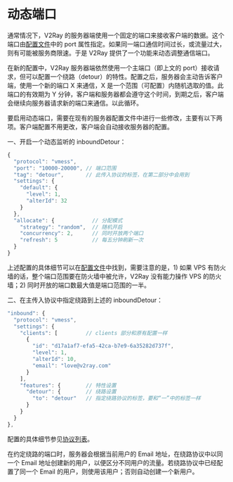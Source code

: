 # 动态端口

通常情况下，V2Ray 的服务器端使用一个固定的端口来接收客户端的数据。这个端口由[配置文件](../chapter_02/01_overview.md)中的 port 属性指定。如果同一端口通信时间过长，或流量过大，则有可能被服务商限速。于是 V2Ray 提供了一个功能来动态调整通信端口。

在新的配置中，V2Ray 服务器端依然使用一个主端口（即上文的 port）接收请求，但可以配置一个绕路（detour）的特性。配置之后，服务器会主动告诉客户端，使用一个新的端口 X 来通信，X 是一个范围（可配置）内随机选取的值。此端口的有效期为 Y 分钟，客户端和服务器都会遵守这个时间，到期之后，客户端会继续向服务器请求新的端口来通信。以此循环。

要启用动态端口，需要在现有的服务器配置文件中进行一些修改，主要有以下两项。客户端配置不用更改，客户端会自动接收服务器的配置。

一、开启一个动态监听的 inboundDetour：

```javascript
{
  "protocol": "vmess",
  "port": "10000-20000", // 端口范围
  "tag": "detour",       // 此传入协议的标签，在第二部分中会用到
  "settings": {
    "default": {
      "level": 1,
      "alterId": 32
    }
  },
  "allocate": {            // 分配模式
    "strategy": "random",  // 随机开启
    "concurrency": 2,      // 同时开放两个端口
    "refresh": 5           // 每五分钟刷新一次
  }
}
```

上述配置的具体细节可以在[配置文件](../chapter_02/01_overview.md)中找到，需要注意的是，1) 如果 VPS 有防火墙的话，整个端口范围要在防火墙中被允许，V2Ray 没有能力操作 VPS 的防火墙；2) 同时开放的端口数最大值是端口范围的一半。

二、在主传入协议中指定绕路到上述的 inboundDetour：

```javascript
"inbound": {
  "protocol": "vmess",
  "settings": {
    "clients": [         // clients 部分和原有配置一样
      {
        "id": "d17a1af7-efa5-42ca-b7e9-6a35282d737f",
        "level": 1,
        "alterId": 10,
        "email": "love@v2ray.com"
      }
    ],
    "features": {        // 特性设置
      "detour": {        // 绕路设置
        "to": "detour"   // 指定绕路协议的标签，要和“一”中的标签一样
      }
    }
  }
},
```

配置的具体细节参见[协议列表](../chapter_02/02_protocols.md)。

在约定绕路的端口时，服务器会根据当前用户的 Email 地址，在绕路协议中以同一个 Email 地址创建新的用户，以便区分不同用户的流量。若绕路协议中已经配置了同一个 Email 的用户，则使用该用户；否则自动创建一个新用户。